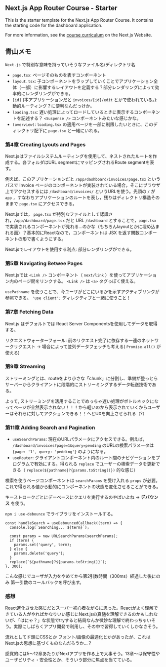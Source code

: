 ## Next.js App Router Course - Starter

This is the starter template for the Next.js App Router Course. It contains the starting code for the dashboard application.

For more information, see the [course curriculum](https://nextjs.org/learn) on the Next.js Website.

## 青山メモ

`Next.js` で特別な意味を持っていそうなファイル名/ディレクトリ名
- `page.tsx`: ページそのものを表すコンポーネント
- `layout.tsx`: 子コンポーネントをラップしていくことでアプリケーション全体（一部）に影響するレイアウトを定義する？部分レンダリングによって効率的にレンダリングができる。
- `[id]` (本アプリケーションだと `invoices/[id]/edit` とかで使われている。): 動的ルーティング？に便利なんだっけか。
- `loading.tsx`: 遅い処理によってロードしているときに表示するコンポーネントを記述する？ `<Suspense />` コンポーネントみたいな感じかな。
- `(overview)`: `loading.tsx` の適用ページを一部に制限したいときに、このディレクトリ配下に `page.tsx` と一緒にいれる。

### 第4章 Creating Lyouts and Pages
Next.jsはファイルシステムルーティングを使用して、ネストされたルートを作成する。各フォルダはURL segmentにマッピングされるRoute segmentを表す。

例えば、このアプリケーションだと `/app/dashboard/invoices/page.tsx` というパスで Invoice ページのコンポーネントが実装されている場合，そこにブラウザ上でアクセスするには `/dashboard/invoices/` というURLを使う。先頭の `/` が `app` ，すなわちアプリケーションのルートを表し，残りはディレクトリ構造そのままで `page.tsx` にアクセスできる。

Next.jsでは， `page.tsx` が特別なファイルとして認識され，`/app/dashboard/page.tsx` だと URL `/dashboard` とすることで，`page.tsx` で実装されるコンポーネントが見れる...のかな（もちろんlayoutとかに埋め込まれる画）？基本的にReactなので，コンポーネントは JSX を返す関数コンポーネントの形で書くようにする。

Next.jsでレイアウトを使用する利点: 部分レンダリングができる。

### 第5章 Navigating Betwee Pages

Next.jsでは `<Link />` コンポーネント（ `next/link` ）を使ってアプリケーション内のページ間をリンクする。 `<Link />` は `<a>` タグっぽく使える。

`usePathname` を使うことで、今ユーザがどこにいるかを示すアクティブリンクが参照できる。 `'use client';` ディレクティブと一緒に使うこと！

### 第7章 Fetching Data

Next.js はデフォルトでは React Server Componentsを使用してデータを取得する。

リクエストウォーターフォール: 前のリクエスト完了に依存する一連のネットワークリクエスト → 場合によって並列データフェッチも考える( `Promise.all()` が使える)

### 第9章 Streaming

ストリーミングとは、routeをより小さな「chunk」に分割し、準備が整っとらサーバーからクライアントに段階的にストリーミングするデータ転送技術である。

よって, ストリーミングを活用することでめっちゃ遅い処理がボトルネックになってページが全然表示されない！！！から軽いのから表示されていくからユーザーはそれらに対してアクションできる！！へとUXを向上させられる（?）

### 第11章 Adding Search and Pagination

- `useSearchParams`: 現在のURLパラメータにアクセスできる。例えば， `/dashboard/invoices?page=1&query=pending` のURLの検索パラメータは `{page: '1', query: 'pedding'}` のようになる。
- `useRouter`: クライアントコンポーネント内のルート間のナビゲーションをプログラムで有効にする。得られる `replace` でユーザーの検索データを更新できる（ `replace(${pathname}?{params.toString()})` 的な感じ）

検索を使うページコンポーネントは `searchParams` を受け入れる `props` が必要。これで得られる値から動的にコンポーネントの状態を変化させることができる。

キーストロークごとにデーベースにクエリを実行するのやばいよね -> __デバウンス__ を使う。

`npm i use-debounce` でライブラリをインストールする。

```
const handleSearch = useDebouncedCallback((term) => {
  console.log(`Searching... ${term}`);
 
  const params = new URLSearchParams(searchParams);
  if (term) {
    params.set('query', term);
  } else {
    params.delete('query');
  }
  replace(`${pathname}?${params.toString()}`);
}, 300);
```

こんな感じでユーザが入力をやめてから第2引数時間（300ms）経過した後にのみ 第一引数のコールバックを呼び出す。

### 感想

React進化させた感じだとスーパー初心者ながらに思った。Reactがよく理解できている人がやればかなりいい感じにNext.jsの真髄を理解できるのかもしれないが、「はにゃ？」な状態でtryすると結局なんか微妙な理解で終わっちゃいそう。実際にしばらくアプリ開発で利用し、その中で習得していくしかなさそう。

流れとしてド頭にCSSとか フォント/画像の最適化とかがあったが、これはNext.jsの思想に基づくものなんだろうか...？

感覚的には5〜12章あたりがNextアプリを作る上で大事そう。13章〜は保守性やユーザビリティ・安全性とか、そういう部分に焦点を当てている。
